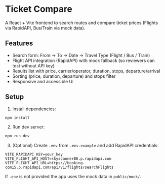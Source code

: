 # Ticket Compare

A React + Vite frontend to search routes and compare ticket prices (Flights via RapidAPI, Bus/Train via mock data).

## Features
- Search form: From → To → Date → Travel Type (Flight / Bus / Train)
- Flight API integration (RapidAPI) with mock fallback (so reviewers can test without API key)
- Results list with price, carrier/operator, duration, stops, departure/arrival
- Sorting (price, duration, departure) and stops filter
- Responsive and accessible UI

## Setup
1. Install dependencies:
```bash
npm install
```

2. Run dev server:
```bash
npm run dev
```

3. (Optional) Create `.env` from `.env.example` and add RapidAPI credentials:
```
VITE_RAPIDAPI_KEY=your_key
VITE_FLIGHT_API_HOST=skyscanner80.p.rapidapi.com
VITE_FLIGHT_API_URL=https://booking-com15.p.rapidapi.com/api/v1/flights/searchFlights
```

If `.env` is not provided the app uses the mock data in `public/mock/`.




